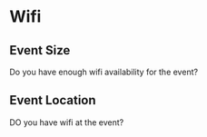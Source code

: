 # Wifi

## Event Size
Do you have enough wifi availability for the event? 

## Event Location
DO you have wifi at the event?



